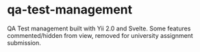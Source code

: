 # qa-test-management
QA Test management built with Yii 2.0 and Svelte. Some features commented/hidden from view, removed for university assignment submission.
